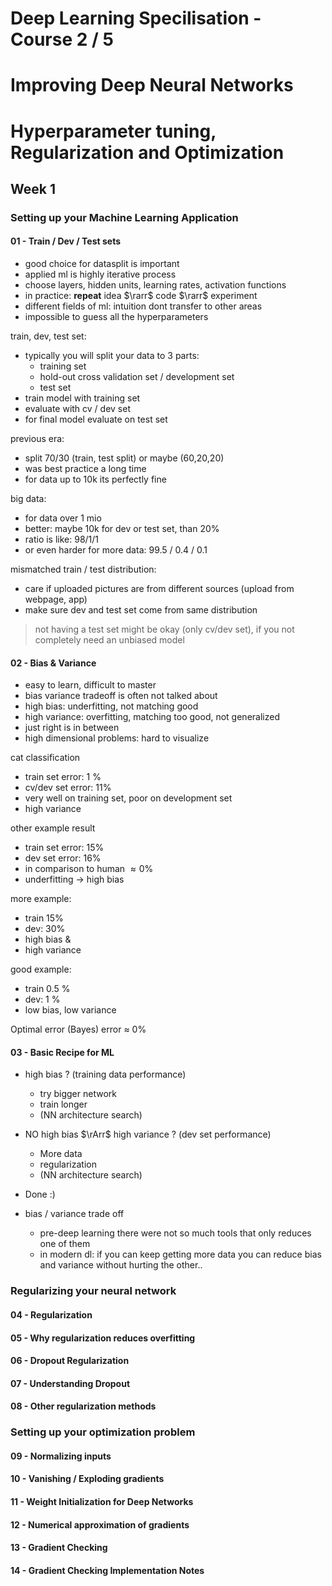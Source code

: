 # Deep Learning Specilisation - Course 2 / 5 
# Improving Deep Neural Networks
# Hyperparameter tuning, Regularization and Optimization

## Week 1
### Setting up your Machine Learning Application
#### 01 - Train / Dev / Test sets

- good choice for datasplit is important
- applied ml is highly iterative process
- choose layers, hidden units, learning rates, activation functions
- in practice: **repeat** idea $\rarr$ code $\rarr$ experiment
- different fields of ml: intuition dont transfer to other areas
- impossible to guess all the hyperparameters


train, dev, test set:
- typically you will split your data to 3 parts:
  - training set
  - hold-out cross validation set / development set
  - test set
- train model with training set
- evaluate with cv / dev set
- for final model evaluate on test set

previous era: 
- split 70/30 (train, test split) or maybe (60,20,20)
- was best practice a long time
- for data up to 10k its perfectly fine

big data:
- for data over 1 mio 
- better: maybe 10k for dev or test set, than 20%
- ratio is like: 98/1/1
- or even harder for more data: 99.5 / 0.4 / 0.1

mismatched train / test distribution:
- care if uploaded pictures are from different sources (upload from webpage, app)
- make sure dev and test set come from same distribution


> not having a test set might be okay (only cv/dev set), if you not completely need an unbiased model

#### 02 - Bias & Variance

- easy to learn, difficult to master
- bias variance tradeoff is often not talked about
- high bias: underfitting, not matching good
- high variance: overfitting, matching too good, not generalized
- just right is in between
- high dimensional problems: hard to visualize

<!-- TODO: Make it a table?  -->
cat classification
- train set error: 1 %
- cv/dev set error: 11%
- very well on training set, poor on development set
- high variance

other example result
- train set error: 15%
- dev set error: 16%
- in comparison to human $\approx 0$%
- underfitting -> high bias

more example:
- train 15%
- dev: 30%
- high bias &
- high variance

good example:
- train 0.5 %
- dev: 1 % 
- low bias, low variance

Optimal error (Bayes) error $\approx$ 0%

#### 03 - Basic Recipe for ML

- high bias ? (training data performance)
  - try bigger network
  - train longer
  - (NN architecture search)
- NO high bias $\rArr$  high variance ? (dev set performance)
  - More data
  - regularization
  - (NN architecture search)
- Done :)

- bias / variance trade off
  - pre-deep learning there were not so much tools that only reduces one of them
  - in modern dl: if you can keep getting more data you can reduce bias and variance without hurting the other..

### Regularizing your neural network
#### 04 - Regularization
#### 05 - Why regularization reduces overfitting
#### 06 - Dropout Regularization
#### 07 - Understanding Dropout
#### 08 - Other regularization methods

### Setting up your optimization problem
#### 09 - Normalizing inputs
#### 10 - Vanishing / Exploding gradients
#### 11 - Weight Initialization for Deep Networks
#### 12 - Numerical approximation of gradients
#### 13 - Gradient Checking
#### 14 - Gradient Checking Implementation Notes